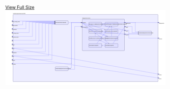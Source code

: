 [View Full Size](https://raw.githubusercontent.com/mingfang/terraform-k8s-modules/master/modules/openwhisk/controller/diagram.svg?sanitize=true)<img src="diagram.svg"/>
